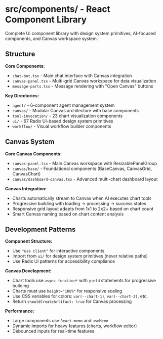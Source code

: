 # src/components/ - React Component Library

Complete UI component library with design system primitives, AI-focused components, and Canvas workspace system.

## Structure

**Core Components:**
- `chat-bot.tsx` - Main chat interface with Canvas integration
- `canvas-panel.tsx` - Multi-grid Canvas workspace for data visualization
- `message-parts.tsx` - Message rendering with "Open Canvas" buttons

**Key Directories:**
- `agent/` - 6-component agent management system
- `canvas/` - Modular Canvas architecture with base components
- `tool-invocation/` - 23 chart visualization components
- `ui/` - 67 Radix UI-based design system primitives
- `workflow/` - Visual workflow builder components

## Canvas System

**Core Canvas Components:**
- `canvas-panel.tsx` - Main Canvas workspace with ResizablePanelGroup
- `canvas/base/` - Foundational components (BaseCanvas, CanvasGrid, CanvasChart)
- `canvas/dashboard-canvas.tsx` - Advanced multi-chart dashboard layout

**Canvas Integration:**
- Charts automatically stream to Canvas when AI executes chart tools
- Progressive building with loading → processing → success states
- Responsive grid layout adapts from 1x1 to 2x2+ based on chart count
- Smart Canvas naming based on chart content analysis

## Development Patterns

**Component Structure:**
- Use `"use client"` for interactive components
- Import from `ui/` for design system primitives (never relative paths)
- Use Radix UI patterns for accessibility compliance

**Canvas Development:**
- Chart tools use `async function*` with `yield` statements for progressive building
- Charts must use `height="100%"` for responsive scaling
- Use CSS variables for colors: `var(--chart-1)`, `var(--chart-2)`, etc.
- Return `shouldCreateArtifact: true` for Canvas processing

**Performance:**
- Large components use `React.memo` and `useMemo`
- Dynamic imports for heavy features (charts, workflow editor)
- Debounced inputs for real-time features

